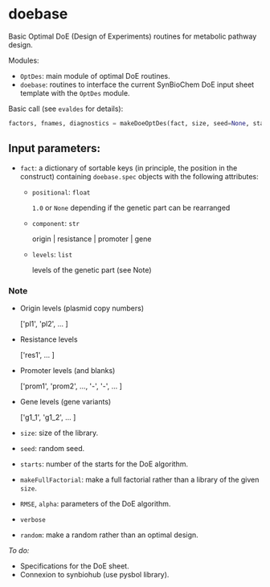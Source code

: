 # doebase

Basic Optimal DoE (Design of Experiments) routines for metabolic pathway design.

Modules:

* `OptDes`: main module of optimal DoE routines.
* `doebase`: routines to interface the current SynBioChem DoE input sheet template with the `OptDes` module.

Basic call (see `evaldes` for details):

```python
factors, fnames, diagnostics = makeDoeOptDes(fact, size, seed=None, starts=1040, makeFullFactorial=False, RMSE=1, alpha=0.05, verbose=False, random=False)
```

## Input parameters:

* `fact`: a dictionary of sortable keys (in principle, the position in the construct) containing `doebase.spec` objects with the following attributes:

  *  `positional`: `float`

      `1.0` or `None` depending if the genetic part can be rearranged

  *  `component`: `str`

      origin | resistance | promoter | gene

  *  `levels`: `list`

      levels of the genetic part (see Note)

### Note

  *  Origin levels (plasmid copy numbers)                   

        ['pl1', 'pl2', ... ]

  *  Resistance levels

        ['res1', ... ]

  *  Promoter levels (and blanks)

        ['prom1', 'prom2', ..., '-', '-', ... ]

  *  Gene levels (gene variants)

        ['g1_1', 'g1_2', ... ]

* `size`: size of the library.
* `seed`: random seed.
* `starts`: number of the starts for the DoE algorithm.
* `makeFullFactorial`: make a full factorial rather than a library of the given `size`.
* `RMSE`, `alpha`: parameters of the DoE algorithm.
* `verbose`
* `random`: make a random rather than an optimal design.


*To do:*

* Specifications for the DoE sheet.
* Connexion to synbiohub (use pysbol library).
